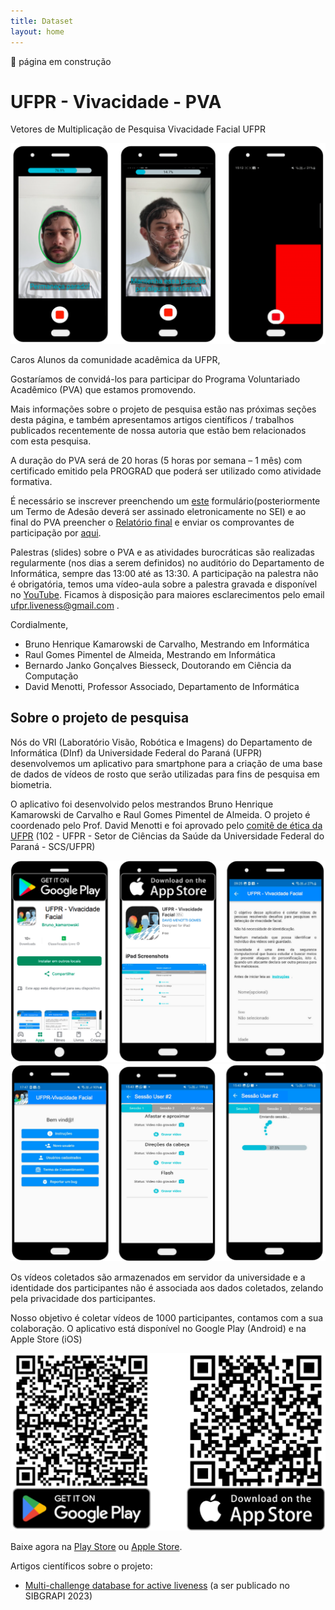 ```yaml
---
title: Dataset
layout: home
---
```


🚧 página em construção
# UFPR - Vivacidade - PVA
Vetores de Multiplicação de Pesquisa
Vivacidade Facial UFPR

![](/assets/images/dataset3.png)

Caros Alunos da comunidade acadêmica da UFPR,

Gostaríamos de convidá-los para participar do Programa Voluntariado Acadêmico (PVA) que estamos promovendo.

Mais informações sobre o projeto de pesquisa estão nas próximas seções desta página, e também apresentamos artigos científicos / trabalhos publicados recentemente de nossa autoria que estão bem relacionados com esta pesquisa.

A duração do PVA será de 20 horas (5 horas por semana – 1 mês) com certificado emitido pela PROGRAD que poderá ser utilizado como atividade formativa.

É necessário se inscrever preenchendo um [este](https://forms.gle/FZHCL2dttif16ihu6) formulário(posteriormente um Termo de Adesão deverá ser assinado eletronicamente no SEI) e ao final do PVA preencher o [Relatório final](https://forms.gle/GmX27pbTmMLSDc3s5) e enviar os comprovantes de participação por [aqui](https://forms.gle/ZXSLFRyTmJKQfE4v6).

Palestras (slides) sobre o PVA e as atividades burocráticas são realizadas regularmente (nos dias a serem definidos) no auditório do Departamento de Informática, sempre das 13:00 até as 13:30.
A participação na palestra não é obrigatória, temos uma vídeo-aula sobre a palestra gravada e disponível no [YouTube](https://youtu.be/OxE03i6psqo).
Ficamos à disposição para maiores esclarecimentos pelo email ufpr.liveness@gmail.com .

Cordialmente,
- Bruno Henrique Kamarowski de Carvalho, Mestrando em Informática
- Raul Gomes Pimentel de Almeida, Mestrando em Informática
- Bernardo Janko Gonçalves Biesseck, Doutorando em Ciência da Computação
- David Menotti, Professor Associado, Departamento de Informática

## Sobre o projeto de pesquisa
Nós do VRI (Laboratório Visão, Robótica e Imagens) do Departamento de Informática (DInf) da Universidade Federal do Paraná (UFPR) desenvolvemos um aplicativo para smartphone para a criação de uma base de dados de vídeos de rosto que serão utilizadas para fins de pesquisa em biometria.

O aplicativo foi desenvolvido pelos mestrandos Bruno Henrique Kamarowski de Carvalho e Raul Gomes Pimentel de Almeida. O projeto é coordenado pelo Prof. David Menotti e foi aprovado pelo [comitê de ética da UFPR](http://www.saude.ufpr.br/portal/cometica/) (102 - UFPR - Setor de Ciências da Saúde da Universidade Federal do Paraná - SCS/UFPR)

![](/assets/images/dataset1.png)
![](/assets/images/dataset2.png)

Os vídeos coletados são armazenados em servidor da universidade e a identidade dos participantes não é associada aos dados coletados, zelando pela privacidade dos participantes.

Nosso objetivo é coletar vídeos de 1000 participantes, contamos com a sua colaboração. O aplicativo está disponível no Google Play (Android) e na Apple Store (iOS)

![](/assets/images/dataset_qr.png)

Baixe agora na [Play Store](https://play.google.com/store/apps/details?id=com.ufpr_vivacidade_facial) ou [Apple Store](https://apps.apple.com/app/id6457022194).

Artigos científicos sobre o projeto:
- [Multi-challenge database for active liveness](/assets/papers/2023_SIBGRAPI_WIP_Multi_challenge_database_for_active_liveness-final.pdf) (a ser publicado no SIBGRAPI 2023)
